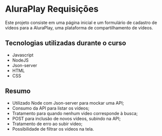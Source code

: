 # AluraPlay Requisições

Este projeto consiste em uma página inicial e um formulário de cadastro de vídeos para a AluraPlay, uma plataforma de compartilhamento de vídeos.
## Tecnologias utilizadas durante o curso
- Javascript
- NodeJS
- Json-server
- HTML
- CSS
## Resumo
- Utilizado Node com Json-server para mockar uma API;
- Consumo da API para listar os vídeos;
- Tratamento para quando nenhum video corresponde à busca;
- POST para inclusão de novos vídeos, subindo na API;
- Tratamento de erro ao subir video;
- Possibilidade de filtrar os videos na tela.
